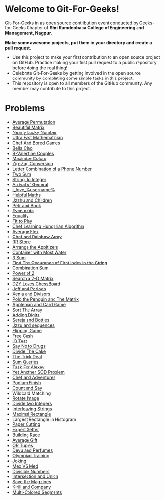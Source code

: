 # Welcome to Git-For-Geeks!

Git-For-Geeks in as open source contribution event conducted by Geeks-for-Geeks Chapter of **Shri Ramdeobaba College of Engineering and Management, Nagpur**.

**Make some awesome projects, put them in your directory and create a pull request.**

- Use this project to make your first contribution to an open source project on GitHub. Practice making your first pull request to a public repository before doing the real thing!
- Celebrate Git-For-Geeks by getting involved in the open source community by completing some simple tasks in this project.
- This repository is open to all members of the GitHub community. Any member may contribute to this project.

# Problems

- <a href="https://www.codechef.com/submit/AVGPERM"> Average Permutation </a>
- <a href="https://codeforces.com/problemset/problem/263/A"> Beautiful Matrix </a>
- <a href="https://codeforces.com/problemset/problem/110/A"> Nearly Lucky Number</a>
- <a href="https://codeforces.com/problemset/problem/61/A"> Ultra Fast Mathematician </a>
- <a href="https://www.codechef.com/submit/PCJ18B"> Chef And Bored Games </a>
- <a href="https://www.codechef.com/submit/CHFHEIST"> Bella Ciao </a>
- <a href="https://www.codechef.com/submit/VCOUPLE"> B-Valentine Couples</a>
- <a href="https://www.codechef.com/submit/COLOUR"> Maximize Colors </a>
- <a href="https://leetcode.com/problems/zigzag-conversion/"> Zig-Zag Conversion</a>
- <a href="https://leetcode.com/problems/letter-combinations-of-a-phone-number/"> Letter Combination of a Phone Number </a>
- <a href="https://leetcode.com/problems/two-sum/"> Two Sum </a>
- <a href="https://leetcode.com/problems/string-to-integer-atoi/"> String To Integer </a>
- <a href="https://codeforces.com/problemset/problem/144/A"> Arrival of General </a>
- <a href="https://codeforces.com/problemset/problem/155/A"> I_love_%username% </a>
- <a href="https://codeforces.com/problemset/problem/339/A"> Helpful Maths </a>
- <a href="https://codeforces.com/problemset/problem/450/A"> Jzzhu and Children </a>
- <a href="https://codeforces.com/problemset/problem/139/A"> Petr and Book </a>
- <a href="https://codeforces.com/problemset/problem/318/A"> Even odds </a>
- <a href="https://www.codechef.com/submit/EQUALITY"> Equality </a>
- <a href="https://www.codechef.com/submit/PLAYFIT"> Fit to Play </a>
- <a href="https://www.codechef.com/submit/HUNGALGO"> Chef Learning Hungarian Algorithm </a>
- <a href="https://www.codechef.com/submit/AVGFLEX"> Average Flex </a>
- <a href="https://www.codechef.com/submit/RAINBOWA"> Chef and Rainbow Array </a>
- <a href="https://www.codechef.com/submit/RRSTONE"> RR Stone </a>
- <a href="https://www.codechef.com/submit/ARRANGE"> Arrange the Appitizers </a>
- <a href="https://leetcode.com/problems/container-with-most-water/"> Container with Most Water </a>
- <a href="https://leetcode.com/problems/3sum/"> 3 Sum </a>
- <a href="https://leetcode.com/problems/find-the-index-of-the-first-occurrence-in-a-string/"> Find The Occurance of First index in the String </a>
- <a href="https://leetcode.com/problems/combination-sum/"> Combination Sum </a>
- <a href="https://leetcode.com/problems/power-of-two/"> Power of 2 </a>
- <a href="https://leetcode.com/problems/search-a-2d-matrix-ii/"> Search a 2-D Matrix </a>
- <a href="https://codeforces.com/problemset/problem/445/A"> DZY Loves ChessBoard </a>
- <a href="https://codeforces.com/problemset/problem/352/B"> Jeff and Periods </a>
- <a href="https://codeforces.com/problemset/problem/342/A"> Xenia and Divisors </a>
- <a href="https://codeforces.com/problemset/problem/289/B"> Polo the Penguin and The Matrix </a>
- <a href="https://codeforces.com/problemset/problem/462/B"> Appleman and Card Game </a>
- <a href="https://codeforces.com/problemset/problem/451/B"> Sort The Array </a>
- <a href="https://codeforces.com/problemset/problem/260/A"> Adding Digits </a>
- <a href="https://codeforces.com/problemset/problem/315/A"> Sereja and Bottles </a>
- <a href="https://codeforces.com/problemset/problem/450/B"> Jzzu and sequences </a>
- <a href="https://codeforces.com/problemset/problem/327/A"> Flipping Game </a>
- <a href="https://codeforces.com/problemset/problem/237/A"> Free Cash </a>
- <a href="https://codeforces.com/problemset/problem/287/A"> IQ Test </a>
- <a href="https://www.codechef.com/submit/NODRUGS"> Say No to Drugs </a>
- <a href="https://www.codechef.com/submit/ANUDTC"> Divide The Cake </a>
- <a href="https://www.codechef.com/submit/TRICKYDL"> The Trick Deal </a>
- <a href="https://www.codechef.com/submit/RRSUM"> Sum Queries </a>
- <a href="https://www.codechef.com/submit/ALEXTASK"> Task For Alexey </a>
- <a href="https://www.codechef.com/submit/SOD3"> Yet Another SOD Problem </a>
- <a href="https://www.codechef.com/submit/CHEFADV"> Chef and Adventures </a>
- <a href="https://www.codechef.com/submit/PODIUM"> Podium Finish </a>
- <a href="https://leetcode.com/problems/count-and-say/"> Count and Say </a>
- <a href="https://leetcode.com/problems/wildcard-matching/"> Wildcard Matching </a>
- <a href="https://leetcode.com/problems/rotate-image/"> Rotate Image </a>
- <a href="https://leetcode.com/problems/divide-two-integers/"> Divide two Integers </a>
- <a href="https://leetcode.com/problems/interleaving-string/"> Interleaving Strings </a>
- <a href="https://leetcode.com/problems/maximal-rectangle/"> Maximal Rectangle </a>
- <a href="https://leetcode.com/problems/largest-rectangle-in-histogram/"> Largest Rectangle in Histogram </a>
- <a href="https://www.codechef.com/submit/CUTPAPER"> Paper Cutting </a>
- <a href="https://www.codechef.com/submit/EXPERT"> Expert Setter </a>
- <a href="https://www.codechef.com/submit/BUILDINGRACE"> Building Race </a>
- <a href="https://www.codechef.com/submit/AVGGIFT"> Average Gift </a>
- <a href="https://www.codechef.com/submit/ORTUPLES"> OR Tuples </a>
- <a href="https://www.codechef.com/submit/DEVPERF"> Devu and Perfumes </a>
- <a href="https://codeforces.com/problemset/problem/1746/G"> Olympiad Training </a>
- <a href="https://codeforces.com/problemset/problem/1746/E2"> Joking </a>
- <a href="https://codeforces.com/problemset/problem/1744/F"> Mex VS Med </a>
- <a href="https://codeforces.com/problemset/problem/1744/E2"> Divisible Numbers </a>
- <a href="https://codeforces.com/problemset/problem/1743/F"> Intersection and Union </a>
- <a href="https://codeforces.com/problemset/problem/1743/C"> Save the Magzines </a>
- <a href="https://codeforces.com/problemset/problem/1741/G"> Kirill and Company </a>
- <a href="https://codeforces.com/problemset/problem/1741/F"> Multi-Colored Segments </a>
